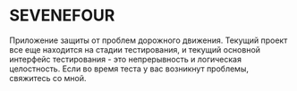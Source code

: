 # SEVENEFOUR
Приложение защиты от проблем дорожного движения.
Текущий проект все еще находится на стадии тестирования, и текущий основной интерфейс тестирования - это непрерывность и логическая целостность.
Если во время теста у вас возникнут проблемы, свяжитесь со мной.
